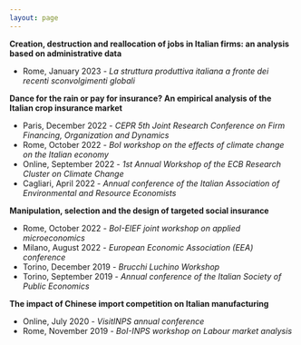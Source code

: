 ```yaml
---
layout: page
---
```


**Creation, destruction and reallocation of jobs in Italian firms: an analysis based on administrative data**

- Rome, January 2023 - *La struttura produttiva italiana a fronte dei recenti sconvolgimenti globali* 

**Dance for the rain or pay for insurance? An empirical analysis of the Italian crop insurance market**

- Paris, December 2022 - *CEPR 5th Joint Research Conference on Firm Financing, Organization and Dynamics*
- Rome, October 2022 - *BoI workshop on the effects of climate change on the Italian economy* 
- Online, September 2022 - *1st Annual Workshop of the ECB Research Cluster on Climate Change*
- Cagliari, April 2022 - *Annual conference of the Italian Association of Environmental and Resource Economists*

**Manipulation, selection and the design of targeted social insurance**

- Rome, October 2022 - *BoI-EIEF joint workshop on applied microeconomics*
- Milano, August 2022 - *European Economic Association (EEA) conference*
- Torino, December 2019 - *Brucchi Luchino Workshop*
- Torino, September 2019 - *Annual conference of the Italian Society of Public Economics*

**The impact of Chinese import competition on Italian manufacturing**

- Online, July 2020 - *VisitINPS annual conference*
- Rome, November 2019 - *BoI-INPS workshop on Labour market analysis*
